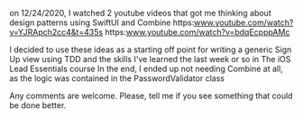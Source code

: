  on 12/24/2020, I watched 2 youtube videos that got me thinking about design patterns using SwiftUI and Combine
 https:www.youtube.com/watch?v=YJRApch2cc4&t=435s
 https:www.youtube.com/watch?v=bdqEcpppAMc

 I decided to use these ideas as a starting off point for writing a generic Sign Up view using TDD and the skills I've learned the last week or so in The iOS Lead Essentials course
 In the end, I ended up not needing Combine at all, as the logic was contained in the PasswordValidator class

Any comments are welcome.  Please, tell me if you see something that could be done better.
